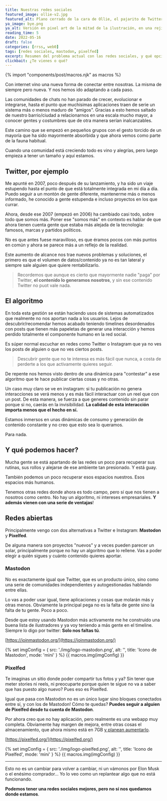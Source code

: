 ```yaml
---
title: Nuestras redes sociales
featured_image: ollie-v2.jpg
featured_alt: Plano cerrado de la cara de Ollie, el pajarito de Twitterrific, enfadado con los ojos rojos y echando humo por la nariz
ya_image: bye.png
ya_alt: Versión en pixel art de la mitad de la ilustración, en una rejilla de 6x6
reading_time: 5
date: 2022-05-16
draft: false
categories: [rrss, web0]
tags: [redes sociales, mastodon, pixelfed]
excerpt: Resumen del problema actual con las redes sociales, y qué opciones tenemos.
clickbait: ¿Te vienes o qué?
---
```

{% import "components/post/macros.njk" as macros %}

Con internet vino una nueva forma de conectar entre nosotras. La misma de siempre pero nueva. Y nos hemos ido adaptando a cada paso.

Las comunidades de chats no han parado de crecer, evolucionar e integrarse, hasta el punto que muchísimas aplicaciones traen de serie un sistema más o menos maduro de "amigos". Gracias a esto hemos saltado de nuestro barrio/ciudad a relacionarnos en una escala mucho mayor, a conocer gentes y costumbres que de otra manera serían inalcanzables.

Este camino que se empezó en pequeños grupos con el gesto torcido de un mayoría que ha sido mayormente absorbida y que ahora vemos como parte de la fauna habitual.

Cuando una comunidad está creciendo todo es vino y alegrías, pero luego empieza a tener un tamaño y aquí estamos.

## Twitter, por ejemplo

Me apunté en 2007, poco después de su lanzamiento, y ha sido un viaje estupendo hasta el punto de que está totalmente integrada en mi día a día.
Puedo seguir a un montón de gente diferente, mantenerme más o menos informado, he conocido a gente estupenda e incluso proyectos en los que currar.

Ahora, desde ese 2007 (empezó en 2006) ha cambiado casi todo, sobre todo que somos más. Poner ese "somos más" en contexto es hablar de que ahora tienen cuenta gente que estaba más alejada de la tecnología: famosos, marcas y partidos políticos.

No es que antes fuese maravilloso, es que éramos pocos con más puntos en común y ahora se parece más a un reflejo de la realidad.

Este aumento de alcance nos trae nuevos problemas y soluciones, el primero es que el volumen de datos/contenido ya no es tan lateral y siempre sale alguien que quiere rentabilizarlo.

> Recordemos que aunque es cierto que mayormente nadie "paga" por Twitter, **el contenido lo generamos nosotros**, y sin ese contenido Twitter no puot vale nada.

## El algoritmo

En toda esta gestión se están haciendo usos de sistemas automatizados que realmente no nos aportan nada a los usuarios. Lejos de descubrir/recomendar hemos acabado teniendo timelines desordenados con posts que tienen más papeletas de generar una interacción y hemos perdido totalmente el componente humano en la red social.

Es súper normal escuchar en redes como Twitter o Instagram que  ya no ves los posts de alguien o que no ves ciertos posts.

> Descubrir gente que no te interesa es más fácil que nunca, a costa de perderte a los que activamente quieres seguir.

De repente nos hemos visto dentro de una dinámica para "contestar" a ese algoritmo que te hace publicar ciertas cosas y no otras.

Un caso muy claro se ve en instagram: si tu publicación no genera interacciones se verá menos y es más fácil interactuar con un reel que con un post. De esta manera, se fuerza a que generes contenido sin parar porque si no, caerás en la invisibilidad. **La calidad de esta interacción importa menos que el hecho en sí.**

Estamos inmersos en unas dinámicas de consumo y generación de contenido constante y no creo que esto sea lo queramos.

Para nada.

## Y qué podemos hacer?

Mucha gente se está apartando de las redes un poco para recuperar sus rutinas, sus rollos y alejarse de ese ambiente tan presionado. Y está guay.

También podemos un poco recuperar esos espacios nuestros. Esos espacios más humanos.

Tenemos otras redes donde ahora es todo campo, pero sí que nos tienen a nosotros como centro. No hay un algoritmo, ni intereses empresariales. **Y además vienen con una serie de ventajas**!

## Redes abiertas

Principalmente vengo con dos alternativas a Twitter e Instagram: **Mastodon** y **Pixelfed**.

De alguna manera son proyectos "nuevos" y a veces pueden parecer un solar, principalmente porque no hay un algoritmo que lo rellene.
Vas a poder elegir a quién sigues y cuánto contenido quieres aportar.

### Mastodon

No es exactamente igual que Twitter, que es un producto único, sino como una serie de comunidades independientes y autogestionadas hablando entre ellas.

Lo vas a poder usar igual, tiene aplicaciones y cosas que molarán más y otras menos.
Obviamente la principal pega no es la falta de gente sino la falta de tu gente. Poco a poco.

Desde que estoy usando Mastodon más activamente me he construido una buena lista de ilustradores y ya voy teniendo a más gente en el timeline. Siempre lo digo por twitter: **Solo nos faltas tú**.

[https://joinmastodon.org/](https://joinmastodon.org/)

{% set imgConfig = {
  src: './img/logo-mastodon.png',
  alt: '',
  title: 'Icono de Mastodon',
  mode: 'mini'
} %}
{{ macros.img(imgConfig) }}

### Pixelfed

Te imaginas un sitio donde poder compartir tus fotos y ya? Sin tener que meter stories ni reels, ni preocuparte porque quien te sigue no va a saber que has puesto algo nuevo? Pues eso es Pixelfed.

Igual que pasa con Mastodon no es un único lugar sino bloques conectados entre sí, y con los de Mastodon! Cómo te quedas? **Puedes seguir a alguien de Pixelfed desde tu cuenta de Mastodon**.

Por ahora creo que no hay aplicación, pero realmente es una webapp muy completa. Obviamente hay margen de mejora, entre otras cosas el almacenamiento, que ahora mismo está en 7GB [y planean aumentarlo](https://mstdn.io/@pixelfed/101294305537194829).

[https://pixelfed.org/](https://pixelfed.org/)

{% set imgConfig = {
  src: './img/logo-pixelfed.png',
  alt: '',
  title: 'Icono de Pixelfed',
  mode: 'mini'
} %}
{{ macros.img(imgConfig) }}

---

Esto no es un cambiar para volver a cambiar, ni un vámonos por Elon Musk o el enésimo comprador…  Yo lo veo como un replantear algo que no está funcionando.

**Podemos tener una redes sociales mejores, pero no si nos quedamos donde estamos**.
